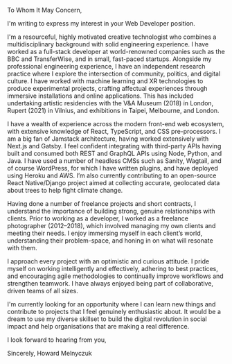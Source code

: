 To Whom It May Concern,

I'm writing to express my interest in your Web Developer position.

I'm a resourceful, highly motivated creative technologist who combines a multidisciplinary background with solid engineering experience. I have worked as a full-stack developer at world-renowned companies such as the BBC and TransferWise, and in small, fast-paced startups. Alongside my professional engineering experience, I have an independent research practice where I explore the intersection of community, politics, and digital culture. I have worked with machine learning and XR technologies to produce experimental projects, crafting affectual experiences through immersive installations and online applications. This has included undertaking artistic residencies with the V&A Museum (2018) in London, Rupert (2021) in Vilnius, and exhibitions in Taipei, Melbourne, and London.

I have a wealth of experience across the modern front-end web ecosystem, with extensive knowledge of React, TypeScript, and CSS pre-processors. I am a big fan of Jamstack architecture, having worked extensively with Next.js and Gatsby. I feel confident integrating with third-party APIs having built and consumed both REST and GraphQL APIs using Node, Python, and Java. I have used a number of headless CMSs such as Sanity, Wagtail, and of course WordPress, for which I have written plugins, and have deployed using Heroku and AWS. I’m also currently contributing to an open-source React Native/Django project aimed at collecting accurate, geolocated data about trees to help fight climate change.

Having done a number of freelance projects and short contracts, I understand the importance of building strong, genuine relationships with clients. Prior to working as a developer, I worked as a freelance photographer (2012–2018), which involved managing my own clients and meeting their needs. I enjoy immersing myself in each client’s world, understanding their problem-space, and honing in on what will resonate with them.

I approach every project with an optimistic and curious attitude. I pride myself on working intelligently and effectively, adhering to best practices, and encouraging agile methodologies to continually improve workflows and strengthen teamwork. I have always enjoyed being part of collaborative, driven teams of all sizes.

I'm currently looking for an opportunity where I can learn new things and contribute to projects that I feel genuinely enthusiastic about. It would be a dream to use my diverse skillset to build the digital revolution in social impact and help organisations that are making a real difference.

I look forward to hearing from you,

Sincerely, Howard Melnyczuk
